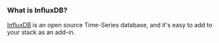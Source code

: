 <!-- usedin: [ _legacy_docker/AddIns/influxdb-v1.md, _maestro/AddIns/influxdb-v1.md, _node/addins/influxdb-v1.md, _rails/AddIns/influxdb-v1.md] -->


### What is InfluxDB?
[InfluxDB](https://influxdata.com/) is an open source Time-Series database, and it's easy to add to your stack as an add-in.


